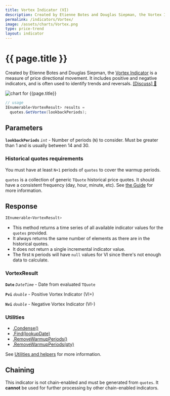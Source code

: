 ```yaml
---
title: Vortex Indicator (VI)
description: Created by Etienne Botes and Douglas Siepman, the Vortex Indicator is a measure of price directional movement.  It includes positive and negative indicators, and is often used to identify trends and reversals.
permalink: /indicators/Vortex/
image: /assets/charts/Vortex.png
type: price-trend
layout: indicator
---
```


# {{ page.title }}

Created by Etienne Botes and Douglas Siepman, the [Vortex Indicator](https://en.wikipedia.org/wiki/Vortex_indicator) is a measure of price directional movement.  It includes positive and negative indicators, and is often used to identify trends and reversals.
[[Discuss] &#128172;]({{site.github.repository_url}}/discussions/339 "Community discussion about this indicator")

![chart for {{page.title}}]({{site.baseurl}}{{page.image}})

```csharp
// usage
IEnumerable<VortexResult> results =
  quotes.GetVortex(lookbackPeriods);
```

## Parameters

**`lookbackPeriods`** _`int`_ - Number of periods (`N`) to consider.  Must be greater than 1 and is usually between 14 and 30.

### Historical quotes requirements

You must have at least `N+1` periods of `quotes` to cover the warmup periods.

`quotes` is a collection of generic `TQuote` historical price quotes.  It should have a consistent frequency (day, hour, minute, etc).  See [the Guide]({{site.baseurl}}/guide/#historical-quotes) for more information.

## Response

```csharp
IEnumerable<VortexResult>
```

- This method returns a time series of all available indicator values for the `quotes` provided.
- It always returns the same number of elements as there are in the historical quotes.
- It does not return a single incremental indicator value.
- The first `N` periods will have `null` values for VI since there's not enough data to calculate.

### VortexResult

**`Date`** _`DateTime`_ - Date from evaluated `TQuote`

**`Pvi`** _`double`_ - Positive Vortex Indicator (VI+)

**`Nvi`** _`double`_ - Negative Vortex Indicator (VI-)

### Utilities

- [.Condense()]({{site.baseurl}}/utilities#condense)
- [.Find(lookupDate)]({{site.baseurl}}/utilities#find-indicator-result-by-date)
- [.RemoveWarmupPeriods()]({{site.baseurl}}/utilities#remove-warmup-periods)
- [.RemoveWarmupPeriods(qty)]({{site.baseurl}}/utilities#remove-warmup-periods)

See [Utilities and helpers]({{site.baseurl}}/utilities#utilities-for-indicator-results) for more information.

## Chaining

This indicator is not chain-enabled and must be generated from `quotes`.  It **cannot** be used for further processing by other chain-enabled indicators.
